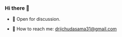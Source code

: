 

### Hi there 👋 
<!-- <h3>
    Hi There
    <img src="https://raw.githubusercontent.com/nixin72/nixin72/master/wave.gif" 
         alt="Waving hand animated gif"
         height="45"
         width="45" />
    Hi there 
</h3> -->


<!-- **Drij77/Drij77** is a ✨ repository because its `README.md` (this file) appears on your GitHub profile.  -->

<!-- Here are some ideas to get you started: -->

- 💬 Open for discussion.

- 📢 How to reach me: drijchudasama31@gmail.com


 


